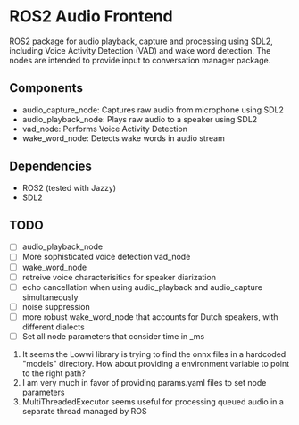 # ROS2 Audio Frontend
ROS2 package for audio playback, capture and processing using SDL2, including Voice Activity Detection (VAD) and wake word detection.
The nodes are intended to provide input to conversation manager package.

## Components
- audio_capture_node: Captures raw audio from microphone using SDL2
- audio_playback_node: Plays raw audio to a speaker using SDL2
- vad_node: Performs Voice Activity Detection
- wake_word_node: Detects wake words in audio stream

## Dependencies
- ROS2 (tested with Jazzy)
- SDL2

## TODO

- [ ] audio_playback_node
- [ ] More sophisticated voice detection vad_node
- [ ] wake_word_node
- [ ] retreive voice characterisitics for speaker diarization
- [ ] echo cancellation when using audio_playback and audio_capture simultaneously
- [ ] noise suppression
- [ ] more robust wake_word_node that accounts for Dutch speakers, with different dialects 
- [ ] Set all node parameters that consider time in _ms

1. It seems the Lowwi library is trying to find the onnx files in a hardcoded "models" directory. How about providing a environment variable to point to the right path?
2. I am very much in favor of providing params.yaml files to set node parameters
3. MultiThreadedExecutor seems useful for processing queued audio in a separate thread managed by ROS
